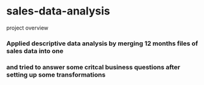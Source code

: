 # sales-data-analysis


project overview



### Applied descriptive data analysis by merging 12 months files of sales data into one

### and tried to answer some critcal business questions after setting up some transformations

